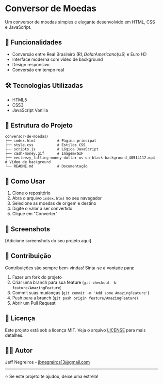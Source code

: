 # Conversor de Moedas

Um conversor de moedas simples e elegante desenvolvido em HTML, CSS e JavaScript.

## 🚀 Funcionalidades

- Conversão entre Real Brasileiro (R$), Dólar Americano (US$) e Euro (€)
- Interface moderna com vídeo de background
- Design responsivo
- Conversão em tempo real

## 🛠️ Tecnologias Utilizadas

- HTML5
- CSS3
- JavaScript Vanilla

## 📁 Estrutura do Projeto

```
conversor-de-moedas/
├── index.html          # Página principal
├── style.css           # Estilos CSS
├── scripts.js          # Lógica JavaScript
├── cash-money.gif      # Imagem/GIF
├── vecteezy_falling-money-dollar-us-on-black-background_40514112.mp4  # Vídeo de background
└── README.md           # Documentação
```

## 🎯 Como Usar

1. Clone o repositório
2. Abra o arquivo `index.html` no seu navegador
3. Selecione as moedas de origem e destino
4. Digite o valor a ser convertido
5. Clique em "Converter"

## 📸 Screenshots

[Adicione screenshots do seu projeto aqui]

## 🤝 Contribuição

Contribuições são sempre bem-vindas! Sinta-se à vontade para:

1. Fazer um fork do projeto
2. Criar uma branch para sua feature (`git checkout -b feature/AmazingFeature`)
3. Commit suas mudanças (`git commit -m 'Add some AmazingFeature'`)
4. Push para a branch (`git push origin feature/AmazingFeature`)
5. Abrir um Pull Request

## 📄 Licença

Este projeto está sob a licença MIT. Veja o arquivo [LICENSE](LICENSE) para mais detalhes.

## 👨‍💻 Autor

Jeff Negreiros - jbnegreiros13@gmail.com

---
⭐ Se este projeto te ajudou, deixe uma estrela! 